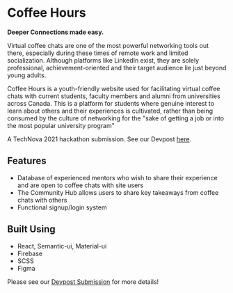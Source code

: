 # Coffee Hours

**Deeper Connections made easy.**

Virtual coffee chats are one of the most powerful networking tools out there, especially during these times of remote work and limited socialization. Although platforms like LinkedIn  exist, they are solely professional, achievement-oriented and their target audience lie just beyond young adults. 

Coffee Hours is a youth-friendly website used for facilitating virtual coffee chats with current students, faculty members and alumni from universities across Canada. This is a platform for students where genuine interest to learn about others and their experiences is cultivated, rather than being consumed by the culture of networking for the "sake of getting a job or into the most popular university program"


A TechNova 2021 hackathon submission. See our Devpost [here](https://devpost.com/software/coffee-hours).

## Features
- Database of experienced mentors who wish to share their experience and are open to coffee chats with site users
- The Community Hub allows users to share key takeaways from coffee chats with others
- Functional signup/login system

## Built Using
- React, Semantic-ui, Material-ui
- Firebase
- SCSS
- Figma



Please see our [Devpost Submission](https://devpost.com/software/coffee-hours) for more details!
